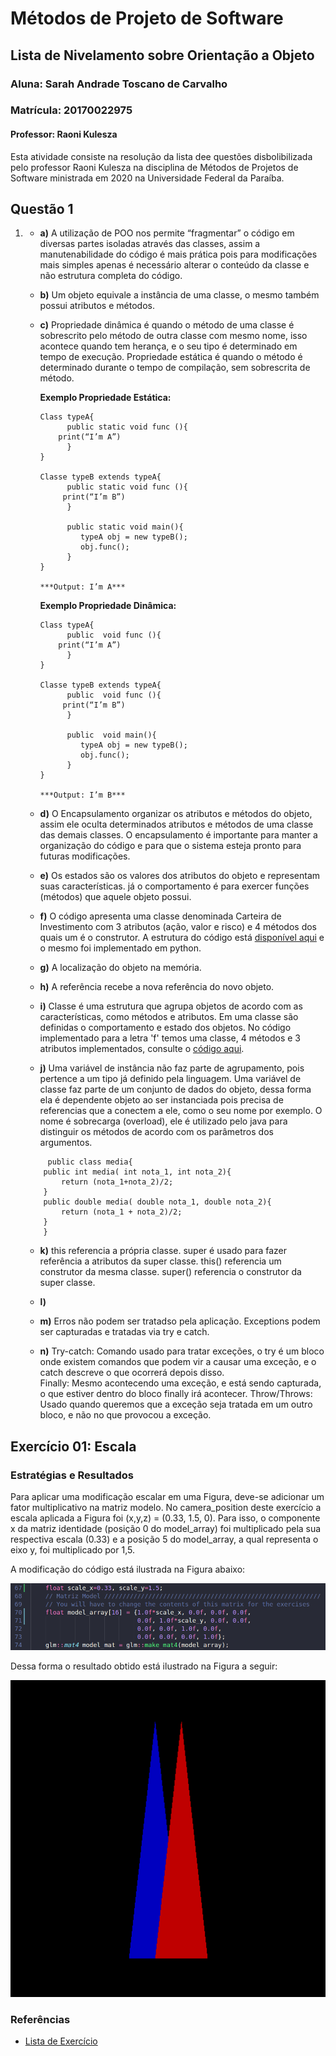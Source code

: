 # Métodos de Projeto de Software
## Lista de Nivelamento sobre Orientação a Objeto

### Aluna: Sarah Andrade Toscano de Carvalho 
### Matrícula: 20170022975
#### Professor: Raoni Kulesza

Esta atividade consiste na resolução da lista dee questões disbolibilizada pelo professor Raoni Kulesza na disciplina de Métodos de Projetos de Software ministrada em 2020 na Universidade Federal da Paraíba.

## Questão 1

1. 
   * **a)** A utilização de POO nos permite “fragmentar” o código em diversas partes isoladas através das classes, assim a manutenabilidade do código é mais prática pois para modificações mais simples apenas é necessário alterar o conteúdo da classe e não estrutura completa do código. 
    
   * **b)** Um objeto equivale a instância de uma classe, o mesmo também possui atributos e métodos.
    
   * **c)** Propriedade dinâmica é quando o método de uma classe é sobrescrito pelo método de outra classe com mesmo nome, isso acontece quando tem herança, e o seu tipo é determinado em tempo de execução.
Propriedade estática é quando  o método é determinado durante o tempo de compilação, sem sobrescrita de método.

		**Exemplo Propriedade Estática:**

		```
		Class typeA{
		      public static void func (){
			print(“I’m A”)
		      }
		}

		Classe typeB extends typeA{
		      public static void func (){
			 print(“I’m B”)
		      }
		      
		      public static void main(){
		         typeA obj = new typeB();
		         obj.func();
		      }
		}

		***Output: I’m A***

		```
		
		
		**Exemplo Propriedade Dinâmica:**

		```
		Class typeA{
		      public  void func (){
			print(“I’m A”)
		      }
		}

		Classe typeB extends typeA{
		      public  void func (){
			 print(“I’m B”)
		      }
		      
		      public  void main(){
		         typeA obj = new typeB();
		         obj.func();
		      }
		}

		***Output: I’m B***
		```
		
   * **d)** O Encapsulamento organizar os atributos e métodos do objeto, assim ele oculta determinados atributos e métodos de uma classe das demais classes. O encapsulamento é importante para  manter a organização do código e para que o sistema esteja pronto para futuras modificações.

		
   * **e)** Os estados são os valores dos atributos do objeto e representam suas características. já o comportamento é para exercer funções (métodos) que aquele objeto possui. 

   * **f)** O código apresenta uma classe denominada Carteira de Investimento com 3 atributos (ação, valor e risco) e 4 métodos dos quais um é o construtor. A estrutura do código está [disponível aqui](https://github.com/SAndradeTC/Metodos_Projeto_Software/blob/master/Lista%20de%20nivelamento%20-%20OO/estado_comportamento.py) e o mesmo foi implementado em python.
   
   * **g)** A localização do objeto na memória.
   
   * **h)** A referência recebe a nova referência do novo objeto.
   
   * **i)** Classe é uma estrutura que agrupa objetos de acordo com as características, como métodos e atributos. Em uma classe são definidas o comportamento e estado dos objetos. No código implementado para a letra 'f' temos uma classe, 4 métodos e 3 atributos implementados, consulte o [código aqui](https://github.com/SAndradeTC/Metodos_Projeto_Software/blob/master/Lista%20de%20nivelamento%20-%20OO/estado_comportamento.py).
   
   
   * **j)** Uma variável de instância não faz parte de agrupamento, pois pertence a um tipo já definido pela linguagem. 
   	    Uma variável de classe faz parte de um conjunto de dados do objeto, dessa forma ela é dependente objeto ao ser instanciada pois precisa de referencias que a conectem a ele, como o seu nome por exemplo.
	O nome é sobrecarga (overload), ele é utilizado pelo java para distinguir os métodos de acordo com os parâmetros dos argumentos.
	
	```
         public class media{
	    public int media( int nota_1, int nota_2){
	        return (nota_1+nota_2)/2;
	    }
	    public double media( double nota_1, double nota_2){
	        return (nota_1 + nota_2)/2;
	    }
        }
    ```
	
   * **k)** this referencia a própria classe.
	    super é usado para fazer referência a atributos da super classe.
	    this()  referencia um construtor da mesma classe.
 	    super() referencia o construtor da super classe.	
      	    
   * **l)** 
   
   * **m)** Erros não podem ser tratadso pela aplicação. Exceptions podem ser capturadas e tratadas via try e catch.
   
   * **n)** Try-catch: Comando usado para tratar exceções, o try é um bloco onde existem comandos que podem vir a causar uma exceção, e o catch descreve o que ocorrerá depois disso.  
Finally: Mesmo acontecendo uma exceção, e está sendo capturada, o que estiver dentro do bloco finally irá acontecer.
Throw/Throws: Usado quando queremos que a exceção seja tratada em um outro bloco, e não no que provocou a exceção.





   
   

   



## Exercício 01: Escala
### Estratégias e Resultados
  Para aplicar uma modificação escalar em uma Figura, deve-se adicionar um fator multiplicativo na matriz modelo. No camera_position
  deste exercício a escala aplicada a Figura foi (x,y,z) = (0.33, 1.5, 0). Para isso, o componente x da matriz identidade (posição 0 do model_array) 
  foi multiplicado pela sua respectiva escala (0.33) e a posição 5 do model_array, a qual representa o eixo y, foi multiplicado por 1,5. 
  
  A modificação do código está ilustrada na Figura abaixo:

   <p align="center">
    <img src="https://github.com/SAndradeTC/Computacao-Grafica/blob/master/Atividade_3/Imagens/escala_code.png">
  </p>

  Dessa forma o resultado obtido está ilustrado na Figura a seguir:   

  <p align="center">
    <img src="https://github.com/SAndradeTC/Computacao-Grafica/blob/master/Atividade_3/Imagens/escala.png">
  </p>

### Referências

- [Lista de Exercício](https://github.com/SAndradeTC/Metodos_Projeto_Software/blob/master/Lista%20de%20nivelamento%20-%20OO/Quest%C3%B5es.pdf)


